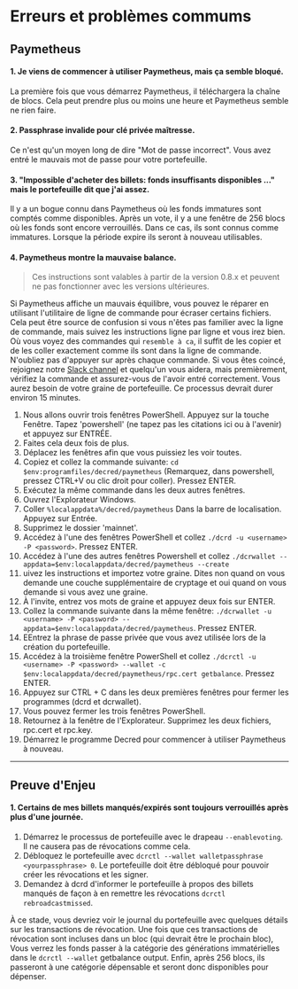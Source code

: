 # Erreurs et problèmes commums #

## **Paymetheus** ##

#### **1. Je viens de commencer à utiliser Paymetheus, mais ça semble bloqué.** ####

La première fois que vous démarrez Paymetheus, il téléchargera la chaîne de blocs. Cela peut prendre plus ou moins une heure et Paymetheus semble ne rien faire.

#### **2. Passphrase invalide pour clé privée maîtresse.** ####

Ce n'est qu'un moyen long de dire "Mot de passe incorrect". Vous avez entré le mauvais mot de passe pour votre portefeuille.

#### **3. "Impossible d'acheter des billets: fonds insuffisants disponibles ..." mais le portefeuille dit que j'ai assez.** ####

Il y a un bogue connu dans Paymetheus où les fonds immatures sont comptés comme disponibles. Après un vote, il y a une fenêtre de 256 blocs où les fonds sont encore verrouillés. Dans ce cas, ils sont connus comme immatures. Lorsque la période expire ils seront à nouveau utilisables.

#### **4. Paymetheus montre la mauvaise balance.** ####

> Ces instructions sont valables à partir de la version 0.8.x et peuvent ne pas fonctionner avec les versions ultérieures.

Si Paymetheus affiche un mauvais équilibre, vous pouvez le réparer en utilisant l'utilitaire de ligne de commande pour écraser certains fichiers.
Cela peut être source de confusion si vous n'êtes pas familier avec la ligne de commande, mais suivez les instructions ligne par ligne et vous irez bien. Où vous voyez des commandes qui `resemble à ca`, il suffit de les copier et de les coller exactement comme ils sont dans la ligne de commande.
N'oubliez pas d'appuyer sur <ENTER> après chaque commande. Si vous êtes coincé, rejoignez notre [Slack channel](https://decred.slack.com) et quelqu'un vous aidera,
mais premièrement, vérifiez la commande et assurez-vous de l'avoir entré correctement. Vous aurez besoin de votre graine de portefeuille. Ce processus devrait durer environ 15 minutes.

1. Nous allons ouvrir trois fenêtres PowerShell. Appuyez sur la touche Fenêtre. Tapez 'powershell' (ne tapez pas les citations ici ou à l'avenir) et appuyez sur ENTRÉE.
2. Faites cela deux fois de plus.
3. Déplacez les fenêtres afin que vous puissiez les voir toutes.
4. Copiez et collez la commande suivante: `cd $env:programfiles/decred/paymetheus` (Remarquez, dans powershell, pressez CTRL+V ou clic droit pour coller). Pressez ENTER.
5. Exécutez la même commande dans les deux autres fenêtres.
6. Ouvrez l'Explorateur Windows.
7. Coller `%localappdata%/decred/paymetheus` Dans la barre de localisation. Appuyez sur Entrée.
8. Supprimez le dossier 'mainnet'.
9. Accédez à l'une des fenêtres PowerShell et collez `./dcrd -u <username> -P <password>`. Pressez ENTER.
10. Accédez à l'une des autres fenêtres Powershell et collez `./dcrwallet --appdata=$env:localappdata/decred/paymetheus --create`
11. uivez les instructions et importez votre graine. Dites non quand on vous demande une couche supplémentaire de cryptage et oui quand on vous demande si vous avez une graine.
12. À l'invite, entrez vos mots de graine et appuyez deux fois sur ENTER.
13. Collez la commande suivante dans la même fenêtre: `./dcrwallet -u <username> -P <password> --appdata=$env:localappdata/decred/paymetheus`. Pressez ENTER.
14. EEntrez la phrase de passe privée que vous avez utilisée lors de la création du portefeuille.
15. Accédez à la troisième fenêtre PowerShell et collez `./dcrctl -u <username> -P <password> --wallet -c $env:localappdata/decred/paymetheus/rpc.cert getbalance`. Pressez ENTER.
16. Appuyez sur CTRL + C dans les deux premières fenêtres pour fermer les programmes (dcrd et dcrwallet).
17. Vous pouvez fermer les trois fenêtres PowerShell.
18. Retournez à la fenêtre de l'Explorateur. Supprimez les deux fichiers, rpc.cert et rpc.key.
19. Démarrez le programme Decred pour commencer à utiliser Paymetheus à nouveau.

-----

## **Preuve d'Enjeu** ##

#### **1. Certains de mes billets manqués/expirés sont toujours verrouillés après plus d'une journée.** ####

1. Démarrez le processus de portefeuille avec le drapeau `--enablevoting`. Il ne causera pas de révocations comme cela.
2. Débloquez le portefeuille avec `dcrctl --wallet walletpassphrase <yourpassphrase> 0`. Le portefeuille doit être débloqué pour pouvoir créer les révocations et les signer.
3. Demandez à dcrd d'informer le portefeuille à propos des billets manqués de façon à en remettre les révocations `dcrctl rebroadcastmissed`.


À ce stade, vous devriez voir le journal du portefeuille avec quelques détails sur les transactions de révocation. Une fois que ces transactions de révocation sont incluses dans un bloc (qui devrait être le prochain bloc),
Vous verrez les fonds passer à la catégorie des générations immatérielles dans le `dcrctl --wallet`
getbalance output. Enfin, après 256 blocs, ils passeront à une catégorie dépensable et seront donc disponibles pour dépenser.
